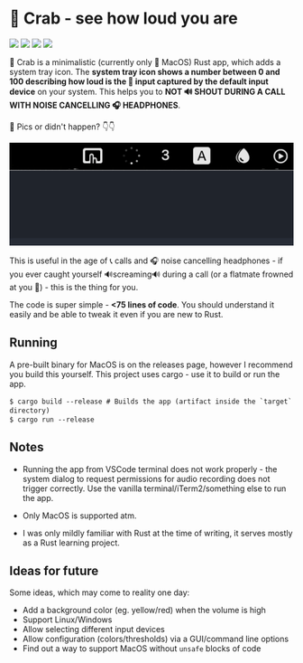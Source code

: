 # 🦀 Crab - see how loud you are

![](https://img.shields.io/badge/lines%20of%20Rust-%3C75-blue)
![](https://img.shields.io/github/v/release/zajozor/crab)
![](https://img.shields.io/badge/platform-macos-blue)
![](https://img.shields.io/badge/status-maintained%20--%20contributions%20welcome-blue)

🦀 Crab is a minimalistic (currently only 🍏 MacOS) Rust app,
which adds a system tray icon.
The **system tray icon shows a number between 0 and 100 describing how loud is the 🎤 input captured by the default input device** on your system.
This helps you to **NOT 🔊 SHOUT DURING A CALL WITH NOISE CANCELLING 🎧 HEADPHONES**.

🎥 Pics or didn't happen? 👇👇

![tray icon](img/tray_icon.gif)

This is useful in the age of 📞 calls and 🎧 noise cancelling headphones - if you ever caught yourself 🔊screaming🔊 during a call (or a flatmate frowned at you 👀) - this is the thing for you.

The code is super simple - **<75 lines of code**. You should understand it easily and be able to tweak it even if you are new to Rust.

## Running

A pre-built binary for MacOS is on the releases page, however I recommend you build this yourself.
This project uses cargo - use it to build or run the app.

```
$ cargo build --release # Builds the app (artifact inside the `target` directory)
$ cargo run --release
```

## Notes

- Running the app from VSCode terminal does not work properly - the system dialog to request permissions for audio recording does
  not trigger correctly. Use the vanilla terminal/iTerm2/something else to run the app.

- Only MacOS is supported atm.

- I was only mildly familiar with Rust at the time of writing, it serves mostly as a Rust learning project.

## Ideas for future

Some ideas, which may come to reality one day:

- Add a background color (eg. yellow/red) when the volume is high
- Support Linux/Windows
- Allow selecting different input devices
- Allow configuration (colors/thresholds) via a GUI/command line options
- Find out a way to support MacOS without `unsafe` blocks of code
